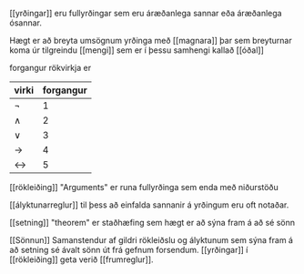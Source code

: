 [[yrðingar]] eru fullyrðingar sem eru áræðanlega sannar eða áræðanlega ósannar.

Hægt er að breyta umsögnum yrðinga með [[magnara]] þar sem breyturnar koma úr tilgreindu [[mengi]] sem er í þessu samhengi kallað [[óðal]]

forgangur rökvirkja er

| virki             | forgangur |
| ----------------- | --------- |
| $\neg$            | 1         |
| $\land$           | 2         |
| $\lor$            | 3         |
| $\rightarrow$     | 4         |
| $\leftrightarrow$ | 5          |

[[rökleiðing]] "Arguments" er runa fullyrðinga sem enda með niðurstöðu

[[ályktunarreglur]] til þess að einfalda sannanir á yrðingum eru oft notaðar.

[[setning]] "theorem" er staðhæfing sem hægt er að sýna fram á að sé sönn

[[Sönnun]] Samanstendur af gildri rökleiðslu og ályktunum sem sýna fram á að setning sé ávalt sönn út frá gefnum forsendum. [[yrðingar]] í [[rökleiðing]] geta verið [[frumreglur]].

 